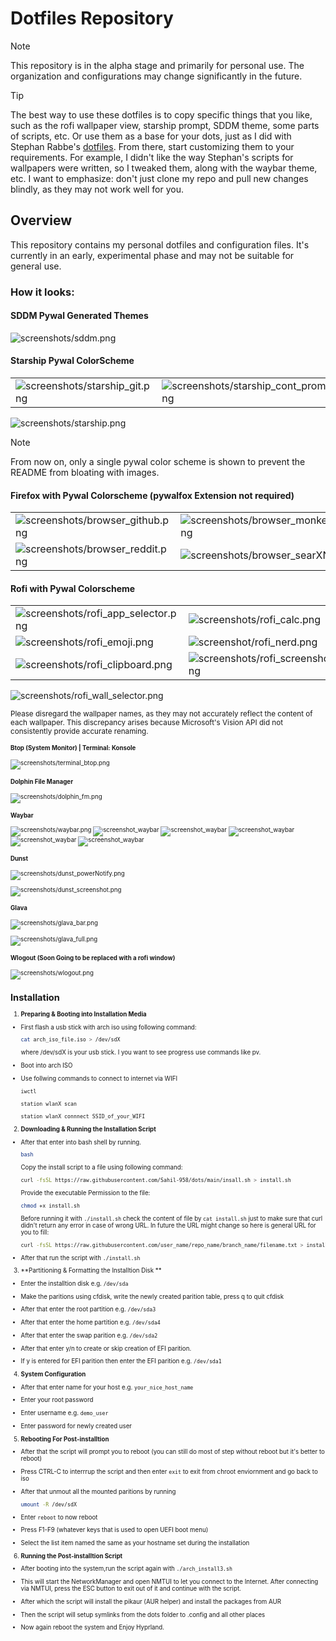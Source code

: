 # Dotfiles Repository

> [!NOTE]  
> This repository is in the alpha stage and primarily for personal use. The organization and configurations may change significantly in the future.

> [!Tip]
> The best way to use these dotfiles is to copy specific things that you like, such as the rofi wallpaper view, starship prompt, SDDM theme, some parts of scripts, etc. Or use them as a base for your dots, just as I did with Stephan Rabbe's [dotfiles](https://gitlab.com/stephan-raabe/dotfiles). From there, start customizing them to your requirements. For example, I didn't like the way Stephan's scripts for wallpapers were written, so I tweaked them, along with the waybar theme, etc. I want to emphasize: don't just clone my repo and pull new changes blindly, as they may not work well for you.

## Overview

This repository contains my personal dotfiles and configuration files. It's currently in an early, experimental phase and may not be suitable for general use.

### How it looks:

#### SDDM Pywal Generated Themes

![screenshots/sddm.png](screenshots/sddm.png)

#### Starship Pywal ColorScheme
|||
|-|-|
|![screenshots/starship_git.png](screenshots/starship_git.png)|![screenshots/starship_cont_prompt.png](screenshots/starship_cont_prompt.png)|

![screenshots/starship.png](screenshots/starship.png)

> [!NOTE]  
> From now on, only a single pywal color scheme is shown to prevent the README from bloating with images.

#### Firefox with Pywal Colorscheme (pywalfox Extension not required)
|||
|---|---|
|![screenshots/browser_github.png](screenshots/browser_github.png)|![screenshots/browser_monkeytype.png](screenshots/browser_monkeytype.png)|
|![screenshots/browser_reddit.png](screenshots/browser_reddit.png)|![screenshots/browser_searXNG.png](screenshots/browser_searXNG.png)|

#### Rofi with Pywal Colorscheme
|||
|---|---|
![screenshots/rofi_app_selector.png](screenshots/rofi_app_selector.png)|![screenshots/rofi_calc.png](screenshots/rofi_calc.png)|
|![screenshots/rofi_emoji.png](screenshots/rofi_emoji.png)| ![screenshot/rofi_nerd.png](screenshots/rofi_nerd.png)|
|![screenshots/rofi_clipboard.png](screenshots/rofi_clipboard.png)|![screenshots/rofi_screenshot.png](screenshots/rofi_screenshot.png)|

![screenshots/rofi_wall_selector.png](screenshots/rofi_wall_selector.png)

<small>Please disregard the wallpaper names, as they may not accurately reflect the content of each wallpaper. This discrepancy arises because Microsoft's Vision API did not consistently provide accurate renaming.<small>

#### Btop (System Monitor) | Terminal: Konsole
![screenshots/terminal_btop.png](screenshots/terminal_btop.png)

#### Dolphin File Manager
![screenshots/dolphin_fm.png](screenshots/dolphin_fm.png)

#### Waybar
![screenshots/waybar.png](screenshots/waybar.png)
![screenshot_waybar](screenshots/waybar_arrow_centered_light.png)
![screenshot_waybar](screenshots/waybar_slash_light.png)
![screenshot_waybar](screenshots/waybar_arrow_default.png)
![screenshot_waybar](screenshots/waybar_arrow_centered_dark.png)
![screenshot_waybar](screenshots/waybar_slash_dark.png)


#### Dunst
![screenshots/dunst_powerNotify.png](screenshots/dunst_powerNotify.png)

![screenshots/dunst_screenshot.png](screenshots/dunst_screenshot.png)

#### Glava
![screenshots/glava_bar.png](screenshots/glava_bar.png)

![screenshots/glava_full.png](screenshots/glava_full.png)

#### Wlogout (Soon Going to be replaced with a rofi window)
![screenshots/wlogout.png](screenshots/wlogout.png)

## Installation

1. **Preparing & Booting into Installation Media** 

- First flash a usb stick with arch iso using following command:

    ```bash
    cat arch_iso_file.iso > /dev/sdX 
    ```
    where /dev/sdX is your usb stick. I you want to see progress use commands like pv.

- Boot into arch ISO
- Use follwing commands to connect to internet via WIFI

    ```zsh
    iwctl
    ```

    ```zsh
    station wlanX scan
    ```

    ```zsh
    station wlanX connnect SSID_of_your_WIFI
    ```

2. **Downloading & Running the Installation Script**

- After that enter into bash shell by running.

    ```zsh
    bash
    ```
    Copy the install script to a file using following command:

    ```bash
    curl -fsSL https://raw.githubusercontent.com/Sahil-958/dots/main/insall.sh > install.sh
    ```

    Provide the executable Permission to the file:
    ```bash
    chmod +x install.sh
    ```

    Before running it with ``./install.sh`` check the content of file by ``cat install.sh`` just to make sure that curl didn't return any error in case of wrong URL.
    In future the URL might change so  here is general URL for you to fill: 
   
     ```bash
    curl -fsSL https://raw.githubusercontent.com/user_name/repo_name/branch_name/filename.txt > install.sh
    ```

- After that run the script with ``./install.sh``

3. **Partitioning & Formatting the Installtion Disk **

- Enter the installtion disk e.g. ``/dev/sda``

- Make the paritions using cfdisk, write the newly created parition table, press q to quit cfdisk

- After that enter the root partition e.g. ``/dev/sda3``

- After that enter the home partition e.g. ``/dev/sda4``

- After that enter the swap parition e.g. ``/dev/sda2``

- After that enter y/n to create or skip creation of EFI parition. 

- If y is entered for EFI parition then enter the EFI parition e.g. ``/dev/sda1``

4. **System Configuration**

- After that enter name for your host e.g. ``your_nice_host_name``

- Enter your root password

- Enter username e.g. ``demo_user``

- Enter password for newly created user

5. **Rebooting For Post-installtion**

- After that the script will prompt you to reboot (you can still do most of step without reboot but it's better to reboot)

- Press CTRL-C to interrrup the script and then enter ``exit`` to exit from chroot enviornment and go back to iso 
- After that unmout all the mounted paritions by running

    ```bash
    umount -R /dev/sdX 
    ```
- Enter ``reboot`` to now reboot

- Press F1-F9 (whatever keys that is used to open UEFI boot menu) 

- Select the list item named the same as your hostname set during the installation

6. **Running the Post-installtion Script**

- After booting into the system,run the script again with ``./arch_install3.sh``

- This will start the NetworkManager and open NMTUI to let you connect to the Internet. After connecting via NMTUI, press the ESC button to exit out of it and continue with the script.

- After which the script will install the pikaur (AUR helper) and install the packages from AUR

- Then the script will setup symlinks from the dots folder to .config and all other places

- Now again reboot the system and Enjoy Hyprland.


